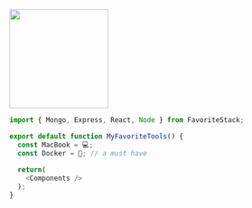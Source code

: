 <img src="https://camo.githubusercontent.com/3b7c592ede97b6138ffd4b1cc1541c2f3b11fd39/687474703a2f2f33312e6d656469612e74756d626c722e636f6d2f31376665613932306666333665663466356238373764353231366137616164392f74756d626c725f6d6f39786a65387a5a34317163626975666f315f313238302e676966" height="175px" width ="175px">

```javascript
import { Mongo, Express, React, Node } from FavoriteStack;

export default function MyFavoriteTools() {
  const MacBook = 💻;
  const Docker = 🐳; // a must have
 
  return(
    <Components />
  );
}
```
